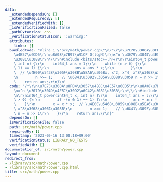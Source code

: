 ```yaml
---
data:
  _extendedDependsOn: []
  _extendedRequiredBy: []
  _extendedVerifiedWith: []
  _isVerificationFailed: false
  _pathExtension: cpp
  _verificationStatusIcon: ':warning:'
  attributes:
    links: []
  bundledCode: "#line 1 \"src/math/power.cpp\"\n/*\r\n\u7E70\u308A\u8FD4\u3057\u4E8C\
    \u4E57\u6CD5\r\n\u8A08\u7B97\u91CF O(logN)\r\nx^n \u3079\u304D\u4E57\u3092\u6C42\
    \u3081\u308B\r\n*/\r\n#include <bits/stdc++.h>\r\n\r\nint64_t power(int64_t x,\
    \ int n) {\r\n    int64_t ans = 1;\r\n    while (n > 0) {\r\n        if ((n &\
    \ 1) == 1) {\r\n            ans = ans * x;\r\n        }\r\n        x = x * x;\
    \  // \u4E00\u5468\u3059\u308B\u5EA6\u306Bx, x^2, x^4, x^8\u3068\u306A\u308B\r\
    \n        n >>= 1;    // \u6841\u3092\u305A\u3089\u3059 n = n >> 1\r\n    }\r\n\
    \    return ans;\r\n}\n"
  code: "/*\r\n\u7E70\u308A\u8FD4\u3057\u4E8C\u4E57\u6CD5\r\n\u8A08\u7B97\u91CF O(logN)\r\
    \nx^n \u3079\u304D\u4E57\u3092\u6C42\u3081\u308B\r\n*/\r\n#include <bits/stdc++.h>\r\
    \n\r\nint64_t power(int64_t x, int n) {\r\n    int64_t ans = 1;\r\n    while (n\
    \ > 0) {\r\n        if ((n & 1) == 1) {\r\n            ans = ans * x;\r\n    \
    \    }\r\n        x = x * x;  // \u4E00\u5468\u3059\u308B\u5EA6\u306Bx, x^2, x^4,\
    \ x^8\u3068\u306A\u308B\r\n        n >>= 1;    // \u6841\u3092\u305A\u3089\u3059\
    \ n = n >> 1\r\n    }\r\n    return ans;\r\n}"
  dependsOn: []
  isVerificationFile: false
  path: src/math/power.cpp
  requiredBy: []
  timestamp: '2023-09-16 13:08:18+09:00'
  verificationStatus: LIBRARY_NO_TESTS
  verifiedWith: []
documentation_of: src/math/power.cpp
layout: document
redirect_from:
- /library/src/math/power.cpp
- /library/src/math/power.cpp.html
title: src/math/power.cpp
---
```

